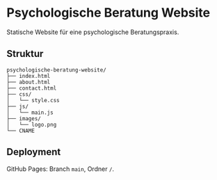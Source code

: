 # Psychologische Beratung Website

Statische Website für eine psychologische Beratungspraxis.

## Struktur

```
psychologische-beratung-website/
├── index.html
├── about.html
├── contact.html
├── css/
│   └── style.css
├── js/
│   └── main.js
├── images/
│   └── logo.png
└── CNAME
```

## Deployment

GitHub Pages: Branch `main`, Ordner `/`.
